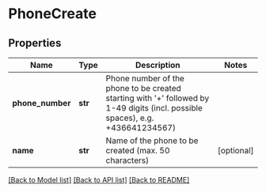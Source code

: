 # PhoneCreate

## Properties
Name | Type | Description | Notes
------------ | ------------- | ------------- | -------------
**phone_number** | **str** | Phone number of the phone to be created starting with &#x27;+&#x27; followed by 1-49 digits (incl. possible spaces), e.g. +436641234567) | 
**name** | **str** | Name of the phone to be created (max. 50 characters) | [optional] 

[[Back to Model list]](../README.md#documentation-for-models) [[Back to API list]](../README.md#documentation-for-api-endpoints) [[Back to README]](../README.md)

